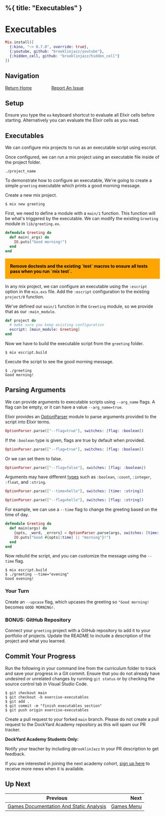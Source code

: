 %{
  title: "Executables"
}
---
# Executables

```elixir
Mix.install([
  {:kino, "~> 0.7.0", override: true},
  {:youtube, github: "brooklinjazz/youtube"},
  {:hidden_cell, github: "brooklinjazz/hidden_cell"}
])
```

## Navigation

[Return Home](../start.livemd)<span style="padding: 0 30px"></span>
[Report An Issue](https://github.com/DockYard-Academy/beta_curriculum/issues/new?assignees=&labels=&template=issue.md&title=)

## Setup

Ensure you type the `ea` keyboard shortcut to evaluate all Elixir cells before starting. Alternatively you can evaluate the Elixir cells as you read.

## Executables

We can configure mix projects to run as an executable script using escript.

Once configured, we can run a mix project using an executable file inside of the project folder.

```
./project_name
```

To demonstrate how to configure an executable, We're going to create a simple `greeting` executable which prints a good morning message.

Create a new mix project.

```
$ mix new greeting
```

First, we need to define a module with a `main/1` function. This function will be what's triggered by the executable.
We can modify the existing `Greeting` module in `lib/greeting.ex`.

```elixir
defmodule Greeting do
  def main(_args) do
    IO.puts("Good morning!")
  end
end
```

<div style="background-color: orange; font-weight: bold; padding: 1rem; color: black; margin: 1rem 0;">
Remove doctests and the existing `test` macros to ensure all tests pass when you run `mix test`.
</div>

<!-- livebook:{"break_markdown":true} -->

In any mix project, we can configure an executable using the `:escript` option in the `mix.exs` file.
Add the `:escript` configuration to the existing `project/0` function.

We've defined our `main/1` function in the `Greeting` module, so we provide that as our `:main_module`.

<!-- livebook:{"force_markdown":true} -->

```elixir
def project do
  # make sure you keep existing configuration
  escript: [main_module: Greeting]
end
```

Now we have to build the executable script from the `greeting` folder.

```
$ mix escript.build
```

Execute the script to see the good morning message.

```
$ ./greeting
Good morning!
```

## Parsing Arguments

We can provide arguments to executable scripts using `--arg_name` flags. A flag can be empty, or it can have a value `--arg_name=true`.

Elixir provides an [OptionParser](https://hexdocs.pm/elixir/OptionParser.html) module to parse arguments provided to the script into Elixir terms.

```elixir
OptionParser.parse(["--flag=true"], switches: [flag: :boolean])
```

If the `:boolean` type is given, flags are true by default when provided.

```elixir
OptionParser.parse(["--flag=true"], switches: [flag: :boolean])
```

Or we can set them to false.

```elixir
OptionParser.parse(["--flag=false"], switches: [flag: :boolean])
```

Arguments may have different [types](https://hexdocs.pm/elixir/1.12/OptionParser.html#parse/2-types) such as `:boolean`, `:count`, `:integer`, `:float`, and `:string`.

```elixir
OptionParser.parse(["--time=hello"], switches: [time: :string])
```

```elixir
OptionParser.parse(["--flag=hello"], switches: [flag: :string])
```

For example, we can use a `--time` flag to change the greeting based on the time of day.

```elixir
defmodule Greeting do
  def main(args) do
    {opts, _word, _errors} = OptionParser.parse(args, switches: [time: :string])
    IO.puts("Good #{opts[:time] || "morning"}!")
  end
end
```

Now rebuild the script, and you can customize the message using the `--time` flag.

```
$ mix escript.build
$ ./greeting --time="evening"
Good evening!
```

<!-- livebook:{"break_markdown":true} -->

### Your Turn

Create an `--upcase` flag, which upcases the greeting so `"Good morning!` becomes `GOOD MORNING!`.

<!-- livebook:{"break_markdown":true} -->

### BONUS: GitHub Repository

Connect your `greeting` project with a GitHub repository to add it to your portfolio of projects. Update the README to include a description of the project and what you learned.

## Commit Your Progress

Run the following in your command line from the curriculum folder to track and save your progress in a Git commit.
Ensure that you do not already have undesired or unrelated changes by running `git status` or by checking the source control tab in Visual Studio Code.

```
$ git checkout main
$ git checkout -b exercise-executables
$ git add .
$ git commit -m "finish executables section"
$ git push origin exercise-executables
```

Create a pull request to your forked `main` branch. Please do not create a pull request to the DockYard Academy repository as this will spam our PR tracker.

**DockYard Academy Students Only:**

Notify your teacher by including `@BrooklinJazz` in your PR description to get feedback.

If you are interested in joining the next academy cohort, [sign up here](https://academy.dockyard.com/) to receive more news when it is available.

## Up Next

| Previous                                                                                               | Next                                         |
| ------------------------------------------------------------------------------------------------------ | -------------------------------------------: |
| [Games Documentation And Static Analysis](../exercises/games_documentation_and_static_analysis.livemd) | [Games Menu](../exercises/games_menu.livemd) |

